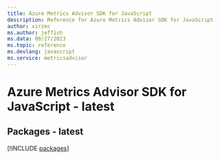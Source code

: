 ```yaml
---
title: Azure Metrics Advisor SDK for JavaScript
description: Reference for Azure Metrics Advisor SDK for JavaScript
author: xirzec
ms.author: jeffish
ms.data: 09/27/2023
ms.topic: reference
ms.devlang: javascript
ms.service: metricsadvisor
---
```

# Azure Metrics Advisor SDK for JavaScript - latest
## Packages - latest
[!INCLUDE [packages](metrics-advisor-index.md)]